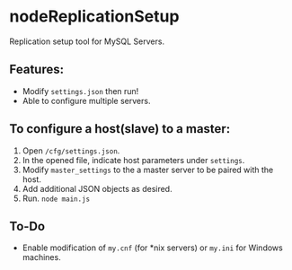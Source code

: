 nodeReplicationSetup
====================

Replication setup tool for MySQL Servers. 

## Features:
* Modify `settings.json` then run!
* Able to configure multiple servers. 

## To configure a host(slave) to a master:
1. Open `/cfg/settings.json`.
2. In the opened file, indicate host parameters under `settings`.
3. Modify `master_settings` to the a master server to be paired with the host. 
4. Add additional JSON objects as desired.
3. Run. `node main.js`

## To-Do
* Enable modification of `my.cnf` (for *nix servers) or `my.ini` for Windows machines. 
